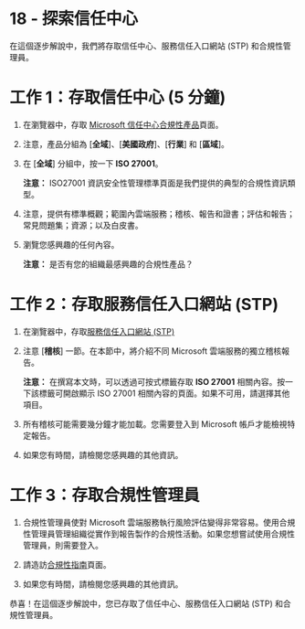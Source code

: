 ﻿---
wts:
    title: '18 - 探索信任中心 (5 分鐘)'
    module: '模組 05：描述身分識別、控管、隱私權和合規性功能'
---
# 18 - 探索信任中心

在這個逐步解說中，我們將存取信任中心、服務信任入口網站 (STP) 和合規性管理員。

# 工作 1：存取信任中心 (5 分鐘)

1. 在瀏覽器中，存取 [Microsoft 信任中心合規性產品](https://docs.microsoft.com/zh-tw/microsoft-365/compliance/offering-home)頁面。

2. 注意，產品分組為 [**全域**]、[**美國政府**]、[**行業**] 和 [**區域**]。

3. 在 [**全域**] 分組中，按一下 **ISO 27001**。 

    **注意：** ISO27001 資訊安全性管理標準頁面是我們提供的典型的合規性資訊類型。

4. 注意，提供有標準概觀；範圍內雲端服務；稽核、報告和證書；評估和報告；常見問題集；資源；以及白皮書。 

5. 瀏覽您感興趣的任何內容。 

    **注意：** 是否有您的組織最感興趣的合規性產品？

# 工作 2：存取服務信任入口網站 (STP)

1. 在瀏覽器中，存取[服務信任入口網站 (STP)](https://servicetrust.microsoft.com)

2. 注意 [**稽核**] 一節。在本節中，將介紹不同 Microsoft 雲端服務的獨立稽核報告。

    **注意：** 在撰寫本文時，可以透過可按式標籤存取 **ISO 27001** 相關內容。按一下該標籤可開啟顯示 ISO 27001 相關內容的頁面。如果不可用，請選擇其他項目。 

3. 所有稽核可能需要幾分鐘才能加載。您需要登入到 Microsoft 帳戶才能檢視特定報告。

4. 如果您有時間，請檢閱您感興趣的其他資訊。 

# 工作 3：存取合規性管理員

1. 合規性管理員使對 Microsoft 雲端服務執行風險評估變得非常容易。使用合規性管理員管理組織從實作到報告製作的合規性活動。如果您想嘗試使用合規性管理員，則需要登入。

2. 請造訪[合規性指南](https://servicetrust.microsoft.com/Documents/TrustDocuments)頁面。 

3. 如果您有時間，請檢閱您感興趣的其他資訊。 

恭喜！在這個逐步解說中，您已存取了信任中心、服務信任入口網站 (STP) 和合規性管理員。